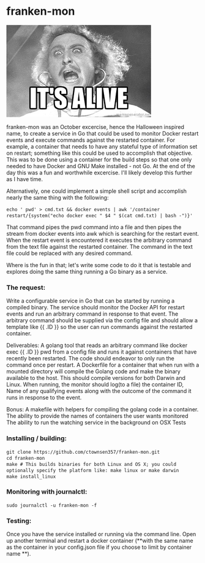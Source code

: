 # franken-mon
![franken-mon](images/alive.jpg "It's alive!")

franken-mon was an October excercise, hence the Halloween inspired name, to create a service in Go that could be used to monitor Docker restart events and execute commands against the restarted container.  For example, a container that needs to have any stateful type of information set on restart; something like this could be used to accomplish that objective. This was to be done using a container for the build steps so that one only needed to have Docker and GNU Make installed - not Go. At the end of the day this was a fun and worthwhile excercise.  I'll likely develop this further as I have time.

Alternatively, one could implement a simple shell script and accomplish nearly the same thing with the following:

```{bash}
echo ' pwd' > cmd.txt && docker events | awk '/container restart/{system("echo docker exec " $4 " $(cat cmd.txt) | bash -")}'
```

That command pipes the pwd command into a file and then pipes the stream from docker events into awk which is searching for the restart event. When the restart event is encountered it executes the arbitrary command from the text file against the restarted container. The command in the text file could be replaced with any desired command.


Where is the fun in that; let's write some code to do it that is testable and explores doing the same thing running a Go binary as a service.

### The request:
Write a configurable service in Go that can be started by running a compiled binary. The service should monitor the Docker API for restart events and run an arbitrary command in response to that event. The arbitrary command should be supplied via the config file and should allow a template like {{ .ID }} so the user can run commands against the restarted container.

Deliverables: A golang tool that reads an arbitrary command like docker exec {{ .ID }} pwd from a config file and runs it against containers that have recently been restarted. The code should endeavor to only run the command once per restart. A Dockerfile for a container that when run with a mounted directory will compile the Golang code and make the binary available to the host. This should compile versions for both Darwin and Linux. When running, the monitor should log(to a file) the container ID, Name of any qualifying events along with the outcome of the command it runs in response to the event.

Bonus: A makefile with helpers for compiling the golang code in a container. The ability to provide the names of containers the user wants monitored The ability to run the watching service in the background on OSX Tests


### Installing / building: ###
``` {bash}
git clone https://github.com/ctownsen357/franken-mon.git
cd franken-mon
make # This builds binaries for both Linux and OS X; you could optionally specify the platform like: make linux or make darwin
make install_linux
```


### Monitoring with journalctl: ###
```
sudo journalctl -u franken-mon -f
```

### Testing: ###
Once you have the service installed or running via the command line.  Open up another terminal and restart a docker container (**with the same name as the container in your config.json file if you choose to limit by container name **).
